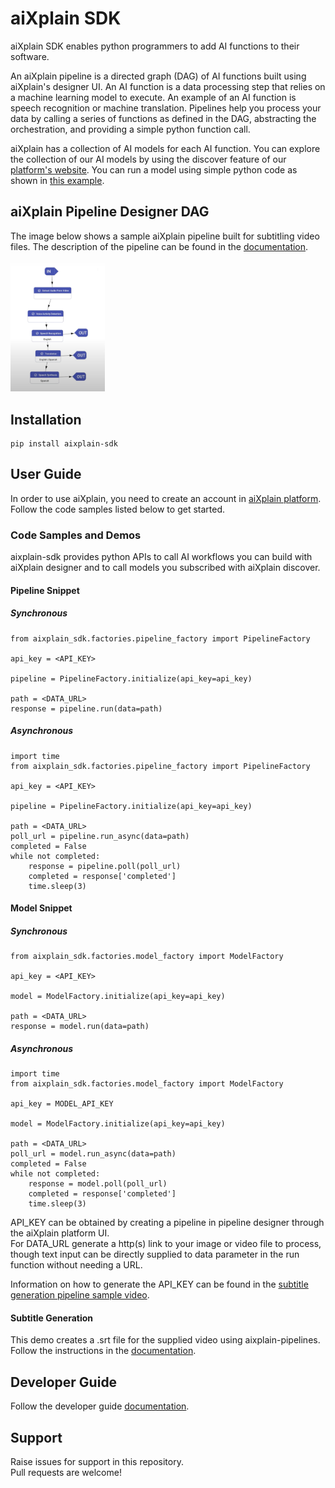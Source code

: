 # aiXplain SDK 

aiXplain SDK enables python programmers to add AI functions to their software.

An aiXplain pipeline is a directed graph (DAG) of AI functions built using aiXplain's designer UI. An AI function is a data processing step that relies on a machine learning model to execute. An example of an AI function is speech recognition or machine translation. Pipelines help you process your data by calling a series of functions as defined in the DAG, abstracting the orchestration, and providing a simple python function call.

aiXplain has a collection of AI models for each AI function. You can explore the collection of our AI models by using the discover feature of our [platform's website](https://platform.aixplain.com/). You can run a model using simple python code as shown in [this example](https://github.com/aixplain/pipelines/tree/model_caller#model-snippet).

## aiXplain Pipeline Designer DAG

The image below shows a sample aiXplain pipeline built for subtitling video files. The description of the pipeline can be found in the [documentation](docs/samples/subtitle_generator/README.md).

<img src="docs/assets/designer-subtitling-sample.png" width=30% height=30%>


## Installation

```
pip install aixplain-sdk
```

## User Guide

In order to use aiXplain, you need to create an account in [aiXplain platform](https://platform.aixplain.com/). Follow the code samples listed below to get started.

### Code Samples and Demos

aixplain-sdk provides python APIs to call AI workflows you can build with aiXplain designer and to call models you subscribed with aiXplain discover.

#### Pipeline Snippet
##### Synchronous

```
from aixplain_sdk.factories.pipeline_factory import PipelineFactory

api_key = <API_KEY>

pipeline = PipelineFactory.initialize(api_key=api_key)

path = <DATA_URL>
response = pipeline.run(data=path)
```
##### Asynchronous
```
import time
from aixplain_sdk.factories.pipeline_factory import PipelineFactory

api_key = <API_KEY>

pipeline = PipelineFactory.initialize(api_key=api_key)

path = <DATA_URL>
poll_url = pipeline.run_async(data=path)
completed = False
while not completed:
    response = pipeline.poll(poll_url)
    completed = response['completed']
    time.sleep(3)
```

#### Model Snippet
##### Synchronous
```
from aixplain_sdk.factories.model_factory import ModelFactory

api_key = <API_KEY>

model = ModelFactory.initialize(api_key=api_key)

path = <DATA_URL>
response = model.run(data=path)
```
##### Asynchronous
```
import time
from aixplain_sdk.factories.model_factory import ModelFactory

api_key = MODEL_API_KEY

model = ModelFactory.initialize(api_key=api_key)

path = <DATA_URL>
poll_url = model.run_async(data=path)
completed = False
while not completed:
    response = model.poll(poll_url)
    completed = response['completed']
    time.sleep(3)
```

API_KEY can be obtained by creating a pipeline in pipeline designer through the aiXplain platform UI.   
For DATA_URL generate a http(s) link to your image or video file to process, though text input can be directly supplied to data parameter in the run function without needing a URL.  
  
Information on how to generate the API_KEY can be found in the [subtitle generation pipeline sample video](https://aixplain.com/designer-tutorial/). 

#### Subtitle Generation

This demo creates a .srt file for the supplied video using aixplain-pipelines. Follow the instructions in the [documentation](docs/samples/subtitle_generator/README.md).

## Developer Guide

Follow the developer guide [documentation](docs/development/developer_guide.md).

## Support

Raise issues for support in this repository.  
Pull requests are welcome!

